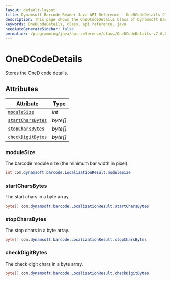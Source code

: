 ```yaml
---
layout: default-layout
title: Dynamsoft Barcode Reader Java API Reference - OneDCodeDetails Class
description: This page shows the OneDCodeDetails Class of Dynamsoft Barcode Reader for Java SDK API Reference.
keywords: OneDCodeDetails, class, api reference, java
needAutoGenerateSidebar: false
permalink: /programming/java/api-reference/class/OneDCodeDetails-v7.6.0.html
---
```


# OneDCodeDetails
Stores the OneD code details.
  

## Attributes
  
| Attribute | Type |
|---------- | ---- |
| [`moduleSize`](#modulesize) | *int* |
| [`startCharsBytes`](#startcharsbytes) | *byte\[\]* |
| [`stopCharsBytes`](#stopcharsbytes) | *byte\[\]* |
| [`checkDigitBytes`](#checkdigitbytes) | *byte\[\]* |


### moduleSize
The barcode module size (the minimum bar width in pixel).
```java
int com.dynamsoft.barcode.LocalizationResult.moduleSize
```

### startCharsBytes
The start chars in a byte array.
```java
byte[] com.dynamsoft.barcode.LocalizationResult.startCharsBytes
```

### stopCharsBytes
The stop chars in a byte array.
```java
byte[] com.dynamsoft.barcode.LocalizationResult.stopCharsBytes
```

### checkDigitBytes
The check digit chars in a byte array.
```java
byte[] com.dynamsoft.barcode.LocalizationResult.checkDigitBytes
```

